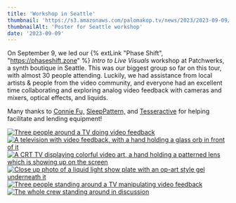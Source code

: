```yaml
---
title: 'Workshop in Seattle'
thumbnail: 'https://s3.amazonaws.com/palomakop.tv/news/2023/2023-09-09/seattle_workshop_poster.jpg'
thumbnailAlt: 'Poster for Seattle workshop'
date: '2023-09-09'
---
```


On September 9, we led our {% extLink "Phase Shift", "https://phaseshift.zone" %} *Intro to Live Visuals* workshop at Patchwerks, a synth boutique in Seattle. This was our biggest group so far on this tour, with almost 30 people attending. Luckily, we had assistance from local artists &amp; people from the video community, and everyone had an excellent time collaborating and exploring analog video feedback with cameras and mixers, optical effects, and liquids.

Many thanks to <a href="https://connie-fu.com/" rel="noopener" target="_blank">Connie Fu,</a> <a href="https://vimeo.com/sleeppattern" rel="noopener" target="_blank">SleepPattern,</a> and <a href="https://www.instagram.com/_tesseractive_/" rel="noopener" target="_blank">Tesseractive</a> for helping facilitate and lending equipment!

<div class="photo-grid-2-columns lightbox" id="seattle-workshop-lightbox">
<a href="https://s3.amazonaws.com/palomakop.tv/news/2023/2023-09-09/seattle_workshop_1_2000px.jpg">
<img alt="Three people around a TV doing video feedback" loading="lazy" src="https://s3.amazonaws.com/palomakop.tv/news/2023/2023-09-09/seattle_workshop_1_720px.jpg"/>
</a>
<a href="https://s3.amazonaws.com/palomakop.tv/news/2023/2023-09-09/seattle_workshop_2_2000px.jpg">
<img alt="A television with video feedback, with a hand holding a glass orb in front of it" loading="lazy" src="https://s3.amazonaws.com/palomakop.tv/news/2023/2023-09-09/seattle_workshop_2_720px.jpg"/>
</a>
<a href="https://s3.amazonaws.com/palomakop.tv/news/2023/2023-09-09/seattle_workshop_3_2000px.jpg">
<img alt="A CRT TV displaying colorful video art, a hand holding a patterned lens which is showing up on the screen" loading="lazy" src="https://s3.amazonaws.com/palomakop.tv/news/2023/2023-09-09/seattle_workshop_3_720px.jpg"/>
</a>
<a href="https://s3.amazonaws.com/palomakop.tv/news/2023/2023-09-09/seattle_workshop_4_2000px.jpg">
<img alt="Close up photo of a liquid light show plate with an op-art style gel underneath it" loading="lazy" src="https://s3.amazonaws.com/palomakop.tv/news/2023/2023-09-09/seattle_workshop_4_720px.jpg"/>
</a>
<a href="https://s3.amazonaws.com/palomakop.tv/news/2023/2023-09-09/seattle_workshop_5_2000px.jpg">
<img alt="Three people standing around a TV manipulating video feedback" loading="lazy" src="https://s3.amazonaws.com/palomakop.tv/news/2023/2023-09-09/seattle_workshop_5_720px.jpg"/>
</a>
<a href="https://s3.amazonaws.com/palomakop.tv/news/2023/2023-09-09/seattle_workshop_6_2000px.jpg">
<img alt="The whole crew standing around in discussion" loading="lazy" src="https://s3.amazonaws.com/palomakop.tv/news/2023/2023-09-09/seattle_workshop_6_720px.jpg"/>
</a>
</div>
<script>
var seattle_workshop_lightbox = new SimpleLightbox({elements: '#seattle-workshop-lightbox a'});
</script>
